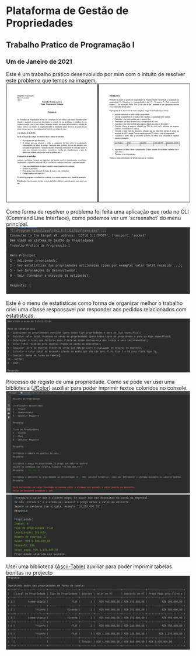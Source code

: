 # Plataforma de Gestão de Propriedades
## Trabalho Pratico de Programação I
### Um de Janeiro de 2021

Este é um trabalho prático desenvolvido por mim com o intuito de resolver este problema que temos na imagem.
!["Imagem mostrando o problema que o software resolve."](/src/main/resources/problema.png?raw=true)

Como forma de resolver o problema foi feita uma aplicação que roda no CLI (Command Line Interface), como podemos ver um ‘screenshot’ do menu principal.
!["Imagem mostrando o menu principal."](/src/main/resources/menu-principal.png?raw=true)

Este é o menu de estatisticas como forma de organizar melhor o trabalho criei uma classe responsavel por responder aos pedidos relacionados com estatisticas.
!["Imagem mostrando o menu principal."](/src/main/resources/menu-estatisticas.png?raw=true)

Processo de registo de uma propriedade.
Como se pode ver usei uma biblioteca ([JColor](https://github.com/dialex/JColor)) auxiliar para poder imprimir textos coloridos no console.
!["Imagem mostrando o menu principal."](/src/main/resources/registro-de-propriedade-1.png?raw=true)
!["Imagem mostrando o menu principal."](/src/main/resources/registro-de-propriedade-2.png?raw=true)

Usei uma biblioteca ([Ascii-Table](https://github.com/freva/ascii-table)) auxiliar para poder imprimir tabelas bonitas no projecto
!["Imagem mostrando o menu principal."](/src/main/resources/tabela.png?raw=true)
